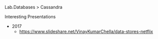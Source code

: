 Lab.Databases > Cassandra



Interesting Presentations
* 2017
  * https://www.slideshare.net/VinayKumarChella/data-stores-netflix
